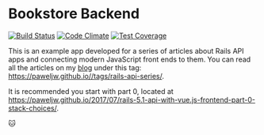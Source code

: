 # Bookstore Backend

[![Build Status](https://travis-ci.org/paweljw/bookstore-backend.svg?branch=master)](https://travis-ci.org/paweljw/bookstore-backend)
[![Code Climate](https://codeclimate.com/github/paweljw/bookstore-backend/badges/gpa.svg)](https://codeclimate.com/github/paweljw/bookstore-backend)
[![Test Coverage](https://codeclimate.com/github/paweljw/bookstore-backend/badges/coverage.svg)](https://codeclimate.com/github/paweljw/bookstore-backend/coverage)

This is an example app developed for a series of articles about Rails API apps and connecting modern JavaScript front ends to them. You can read all the articles on my [blog](https://paweljw.github.io) under this tag: https://paweljw.github.io//tags/rails-api-series/.

It is recommended you start with part 0, located at https://paweljw.github.io/2017/07/rails-5.1-api-with-vue.js-frontend-part-0-stack-choices/.

🐱
